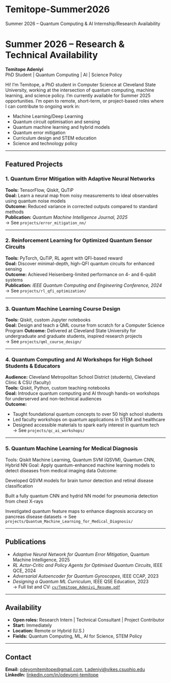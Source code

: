 # Temitope-Summer2026
Summer 2026 – Quantum Computing &amp; AI Internship/Research Availability
# Summer 2026 – Research & Technical Availability  
**Temitope Adeniyi**  
PhD Student | Quantum Computing | AI | Science Policy  

Hi! I’m Temitope, a PhD student in Computer Science at Cleveland State University, working at the intersection of quantum computing, machine learning, and science policy. I’m currently available for Summer 2025 opportunities. I’m open to remote, short-term, or project-based roles where I can contribute to ongoing work in:

- Machine Learning/Deep Learning
- Quantum circuit optimisation and sensing
- Quantum machine learning and hybrid models
- Quantum error mitigation
- Curriculum design and STEM education
- Science and technology policy

---

## Featured Projects

### 1. Quantum Error Mitigation with Adaptive Neural Networks  
**Tools:** TensorFlow, Qiskit, QuTiP  
**Goal:** Learn a neural map from noisy measurements to ideal observables using quantum noise models  
**Outcome:** Reduced variance in corrected outputs compared to standard methods  
**Publication:** *Quantum Machine Intelligence Journal, 2025*  
→ See `projects/error_mitigation_nn/`

---

### 2. Reinforcement Learning for Optimized Quantum Sensor Circuits  
**Tools:** PyTorch, QuTiP, RL agent with QFI-based reward  
**Goal:** Discover minimal-depth, high-QFI quantum circuits for enhanced sensing  
**Outcome:** Achieved Heisenberg-limited performance on 4- and 6-qubit systems  
**Publication:** *IEEE Quantum Computing and Engineering Conference, 2024*  
→ See `projects/rl_qfi_optimization/`

---

### 3. Quantum Machine Learning Course Design  
**Tools:** Qiskit, custom Jupyter notebooks  
**Goal:** Design and teach a QML course from scratch for a Computer Science Program
**Outcome:** Delivered at Cleveland State University for undergraduate and graduate students, inspired research projects  
→ See `projects/qml_course_design/`

---

### 4. Quantum Computing and AI Workshops for High School Students & Educators  
**Audience:** Cleveland Metropolitan School District (students), Cleveland Clinic & CSU (faculty)  
**Tools:** Qiskit, Python, custom teaching notebooks  
**Goal:** Introduce quantum computing and AI through hands-on workshops for underserved and non-technical audiences  
**Outcome:**  
- Taught foundational quantum concepts to over 50 high school students  
- Led faculty workshops on quantum applications in STEM and healthcare  
- Designed accessible materials to spark early interest in quantum tech  
→ See `projects/qc_ai_workshops/`

---
### 5. Quantum Machine Learning for Medical Diagnosis
Tools: Qiskit Machine Learning, Quantum SVM (QSVM), Quantum CNN, Hybrid NN
Goal: Apply quantum-enhanced machine learning models to detect diseases from medical imaging data
Outcome:

Developed QSVM models for brain tumor detection and retinal disease classification

Built a fully quantum CNN and hydrid NN model for pneumonia detection from chest X-rays

Investigated quantum feature maps to enhance diagnosis accuracy on pancreas disease datasets
→ See `projects/Quantum_Machine_Learning_for_Medical_Diagnosis/`

---


## Publications  
- *Adaptive Neural Network for Quantum Error Mitigation*, Quantum Machine Intelligence, 2025  
- *RL Actor-Critic and Policy Agents for Optimised Quantum Circuits*, IEEE QCE, 2024  
- *Adversarial Autoencoder for Quantum Gyroscopes*, IEEE CCAP, 2023  
- *Designing a Quantum ML Curriculum*, IEEE QSE Education, 2023  
→ Full list and CV: [`cv/Temitope_Adeniyi_Resume.pdf`](cv/Temitope_Adeniyi_Resume.pdf)

---

## Availability  
- **Open roles:** Research Intern | Technical Consultant | Project Contributor  
- **Start:** Immediately  
- **Location:** Remote or Hybrid (U.S.)  
- **Fields:** Quantum Computing, ML, AI for Science, STEM Policy  

---

## Contact  
**Email:** odeyomitemitope@gmail.com, t.adeniyi@vikes.csuohio.edu
**LinkedIn:** [linkedin.com/in/odeyomi-temitope](https://www.linkedin.com/in/odeyomi-temitope/)  

